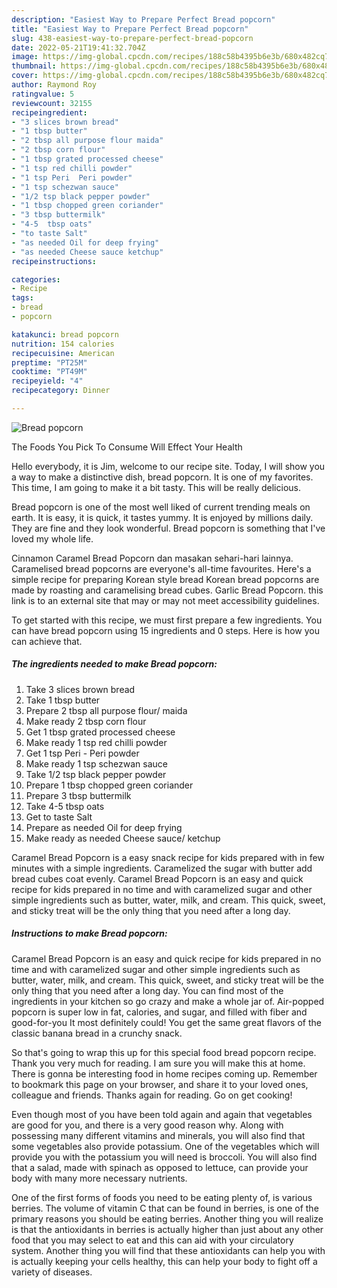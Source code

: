 ```yaml
---
description: "Easiest Way to Prepare Perfect Bread popcorn"
title: "Easiest Way to Prepare Perfect Bread popcorn"
slug: 438-easiest-way-to-prepare-perfect-bread-popcorn
date: 2022-05-21T19:41:32.704Z
image: https://img-global.cpcdn.com/recipes/188c58b4395b6e3b/680x482cq70/bread-popcorn-recipe-main-photo.jpg
thumbnail: https://img-global.cpcdn.com/recipes/188c58b4395b6e3b/680x482cq70/bread-popcorn-recipe-main-photo.jpg
cover: https://img-global.cpcdn.com/recipes/188c58b4395b6e3b/680x482cq70/bread-popcorn-recipe-main-photo.jpg
author: Raymond Roy
ratingvalue: 5
reviewcount: 32155
recipeingredient:
- "3 slices brown bread"
- "1 tbsp butter"
- "2 tbsp all purpose flour maida"
- "2 tbsp corn flour"
- "1 tbsp grated processed cheese"
- "1 tsp red chilli powder"
- "1 tsp Peri  Peri powder"
- "1 tsp schezwan sauce"
- "1/2 tsp black pepper powder"
- "1 tbsp chopped green coriander"
- "3 tbsp buttermilk"
- "4-5  tbsp oats"
- "to taste Salt"
- "as needed Oil for deep frying"
- "as needed Cheese sauce ketchup"
recipeinstructions:

categories:
- Recipe
tags:
- bread
- popcorn

katakunci: bread popcorn 
nutrition: 154 calories
recipecuisine: American
preptime: "PT25M"
cooktime: "PT49M"
recipeyield: "4"
recipecategory: Dinner

---
```



![Bread popcorn](https://img-global.cpcdn.com/recipes/188c58b4395b6e3b/680x482cq70/bread-popcorn-recipe-main-photo.jpg)

The Foods You Pick To Consume Will Effect Your Health

Hello everybody, it is Jim, welcome to our recipe site. Today, I will show you a way to make a distinctive dish, bread popcorn. It is one of my favorites. This time, I am going to make it a bit tasty. This will be really delicious.

Bread popcorn is one of the most well liked of current trending meals on earth. It is easy, it is quick, it tastes yummy. It is enjoyed by millions daily. They are fine and they look wonderful. Bread popcorn is something that I've loved my whole life.

Cinnamon Caramel Bread Popcorn dan masakan sehari-hari lainnya. Caramelised bread popcorns are everyone&#39;s all-time favourites. Here&#39;s a simple recipe for preparing Korean style bread Korean bread popcorns are made by roasting and caramelising bread cubes. Garlic Bread Popcorn. this link is to an external site that may or may not meet accessibility guidelines.


To get started with this recipe, we must first prepare a few ingredients. You can have bread popcorn using 15 ingredients and 0 steps. Here is how you can achieve that.

<!--inarticleads1-->

##### The ingredients needed to make Bread popcorn:

1. Take 3 slices brown bread
1. Take 1 tbsp butter
1. Prepare 2 tbsp all purpose flour/ maida
1. Make ready 2 tbsp corn flour
1. Get 1 tbsp grated processed cheese
1. Make ready 1 tsp red chilli powder
1. Get 1 tsp Peri - Peri powder
1. Make ready 1 tsp schezwan sauce
1. Take 1/2 tsp black pepper powder
1. Prepare 1 tbsp chopped green coriander
1. Prepare 3 tbsp buttermilk
1. Take 4-5  tbsp oats
1. Get to taste Salt
1. Prepare as needed Oil for deep frying
1. Make ready as needed Cheese sauce/ ketchup


Caramel Bread Popcorn is a easy snack recipe for kids prepared with in few minutes with a simple ingredients. Caramelized the sugar with butter add bread cubes coat evenly. Caramel Bread Popcorn is an easy and quick recipe for kids prepared in no time and with caramelized sugar and other simple ingredients such as butter, water, milk, and cream. This quick, sweet, and sticky treat will be the only thing that you need after a long day. 

<!--inarticleads2-->

##### Instructions to make Bread popcorn:



Caramel Bread Popcorn is an easy and quick recipe for kids prepared in no time and with caramelized sugar and other simple ingredients such as butter, water, milk, and cream. This quick, sweet, and sticky treat will be the only thing that you need after a long day. You can find most of the ingredients in your kitchen so go crazy and make a whole jar of. Air-popped popcorn is super low in fat, calories, and sugar, and filled with fiber and good-for-you It most definitely could! You get the same great flavors of the classic banana bread in a crunchy snack. 

So that's going to wrap this up for this special food bread popcorn recipe. Thank you very much for reading. I am sure you will make this at home. There is gonna be interesting food in home recipes coming up. Remember to bookmark this page on your browser, and share it to your loved ones, colleague and friends. Thanks again for reading. Go on get cooking!

Even though most of you have been told again and again that vegetables are good for you, and there is a very good reason why. Along with possessing many different vitamins and minerals, you will also find that some vegetables also provide potassium. One of the vegetables which will provide you with the potassium you will need is broccoli. You will also find that a salad, made with spinach as opposed to lettuce, can provide your body with many more necessary nutrients.

One of the first forms of foods you need to be eating plenty of, is various berries. The volume of vitamin C that can be found in berries, is one of the primary reasons you should be eating berries. Another thing you will realize is that the antioxidants in berries is actually higher than just about any other food that you may select to eat and this can aid with your circulatory system. Another thing you will find that these antioxidants can help you with is actually keeping your cells healthy, this can help your body to fight off a variety of diseases.
